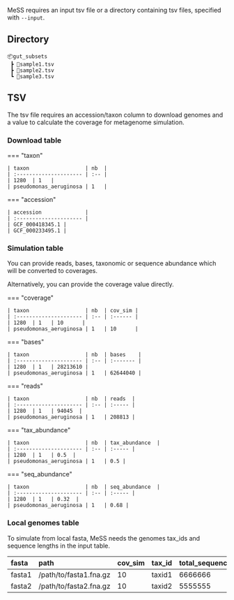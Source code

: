 MeSS requires an input tsv file or a directory containing tsv files, specified with `--input`.

## Directory

```
📦gut_subsets
 ┣ 📜sample1.tsv
 ┣ 📜sample2.tsv
 ┗ 📜sample3.tsv
```

## TSV

The tsv file requires an accession/taxon column to download genomes and a value to calculate the coverage for metagenome simulation.

### Download table

=== "taxon"

    | taxon                  | nb  |
    | :--------------------- | :-- |
    | 1280  | 1   |
    | pseudomonas_aeruginosa | 1   |

=== "accession"

    | accession              |
    | :--------------------- |
    | GCF_000418345.1 |
    | GCF_000233495.1 |

### Simulation table

You can provide reads, bases, taxonomic or sequence abundance which will be converted to coverages.

Alternatively, you can provide the coverage value directly.

=== "coverage"

    | taxon                  | nb  | cov_sim |
    | :--------------------- | :-- | :------ |
    | 1280  | 1   | 10      |
    | pseudomonas_aeruginosa | 1   | 10      |

=== "bases"

    | taxon                  | nb  | bases    |
    | :--------------------- | :-- | :------- |
    | 1280  | 1   | 28213610 |
    | pseudomonas_aeruginosa | 1   | 62644040 |

=== "reads"

    | taxon                  | nb  | reads  |
    | :--------------------- | :-- | :----- |
    | 1280  | 1   | 94045  |
    | pseudomonas_aeruginosa | 1   | 208813 |

=== "tax_abundance"

    | taxon                  | nb  | tax_abundance  |
    | :--------------------- | :-- | :----- |
    | 1280  | 1   | 0.5  |
    | pseudomonas_aeruginosa | 1   | 0.5 |

=== "seq_abundance"

    | taxon                  | nb  | seq_abundance  |
    | :--------------------- | :-- | :----- |
    | 1280  | 1   | 0.32  |
    | pseudomonas_aeruginosa | 1   | 0.68 |

### Local genomes table

To simulate from local fasta, MeSS needs the genomes tax_ids and sequence lengths in the input table.

| fasta  | path                   | cov_sim | tax_id | total_sequence_length |
| :----- | :--------------------- | :------ | :----- | :-------------------- |
| fasta1 | /path/to/fasta1.fna.gz | 10      | taxid1      | 6666666          |
| fasta2 | /path/to/fasta2.fna.gz | 10      | taxid2      | 5555555          |
